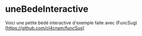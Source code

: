 # uneBedeInteractive
Voici une petite bédé interactive d'exemple faite avec (FuncSug)[https://github.com/cl4cnam/funcSug]
